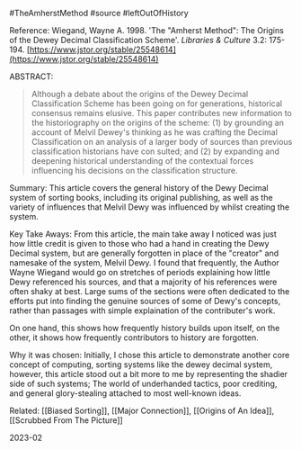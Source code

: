 #TheAmherstMethod #source #leftOutOfHistory 

Reference:
Wiegand, Wayne A. 1998. 'The "Amherst Method": The Origins of the Dewey Decimal Classification Scheme'. _Libraries & Culture_ 3.2: 175-194. [https://www.jstor.org/stable/25548614](https://www.jstor.org/stable/25548614)

ABSTRACT:
>Although a debate about the origins of the Dewey Decimal Classification Scheme has been going on for generations, historical consensus remains elusive. This paper contributes new information to the historiography on the origins of the scheme: (1) by grounding an account of Melvil Dewey's thinking as he was crafting the Decimal Classification on an analysis of a larger body of sources than previous classification historians have con sulted; and (2) by expanding and deepening historical understanding of the contextual forces influencing his decisions on the classification structure.

Summary:
This article covers the general history of the Dewy Decimal system of sorting books, including its original publishing, as well as the variety of influences that Melvil Dewy was influenced by whilst creating the system.


Key Take Aways:
From this article, the main take away I noticed was just how little credit is given to those who had a hand in creating the Dewy Decimal system, but are generally forgotten in place of the "creator" and namesake of the system, Melvil Dewy. I found that frequently, the Author Wayne Wiegand would go on stretches of periods explaining how little Dewy referenced his sources, and that a majority of his references were often shaky at best. Large sums of the sections were often dedicated to the efforts put into finding the genuine sources of some of Dewy's concepts, rather than passages with simple explaination of the contributer's work.

On one hand, this shows how frequently history builds upon itself, on the other, it shows how frequently contributors to history are forgotten.

Why it was chosen:
Initially, I chose this article to demonstrate another core concept of computing, sorting systems like the dewey decimal system, however, this article stood out a bit more to me by representing the shadier side of such systems; The world of underhanded tactics, poor crediting, and general glory-stealing attached to most well-known ideas.

Related:
[[Biased Sorting]], [[Major Connection]], [[Origins of An Idea]], [[Scrubbed From The Picture]]

2023-02